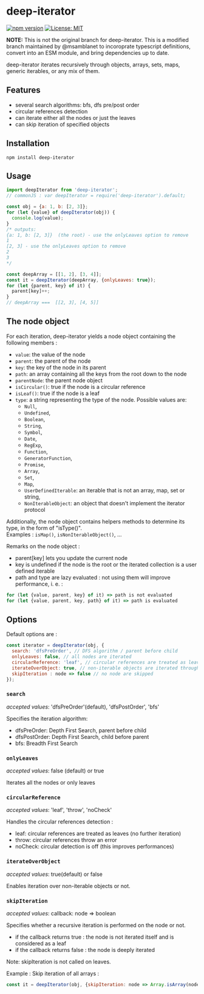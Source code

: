 # deep-iterator
[![npm version](https://badge.fury.io/js/@msamblanet%2Fdeep-iterator.svg)](https://badge.fury.io/js/@msamblanet%2Fdeep-iterator)
[![License: MIT](https://img.shields.io/badge/License-MIT-blue.svg)](https://opensource.org/licenses/MIT)

**NOTE:** This is not the original branch for deep-iterator.  This is a modified branch maintained by @msamblanet to incoroprate typescript definitions, convert into an ESM module, and bring dependencies up to date.

deep-iterator iterates recursively through objects, arrays, sets, maps, generic iterables, or any mix of them.

## Features
- several search algorithms: bfs, dfs pre/post order
- circular references detection
- can iterate either all the nodes or just the leaves
- can skip iteration of specified objects

## Installation

```
npm install deep-iterator
```

## Usage

```js
import deepIterator from 'deep-iterator';
// commonJS : var deepIterator = require('deep-iterator').default;

const obj = {a: 1, b: [2, 3]};
for (let {value} of deepIterator(obj)) {
  console.log(value);
}
/* outputs:
{a: 1, b: [2, 3]}  (the root) - use the onlyLeaves option to remove
1
[2, 3] - use the onlyLeaves option to remove
2
3
*/

const deepArray = [[1, 2], [3, 4]];
const it = deepIterator(deepArray, {onlyLeaves: true});
for (let {parent, key} of it) {
  parent[key]++;
}
// deepArray ===  [[2, 3], [4, 5]]
```

## The node object

For each iteration, deep-iterator yields a node object containing the following members :
- `value`: the value of the node
- `parent`: the parent of the node
- `key`: the key of the node in its parent
- `path`: an array containing all the keys from the root down to the node
- `parentNode`: the parent node object
- `isCircular()`: true if the node is a circular reference
- `isLeaf()`: true if the node is a leaf
- `type`: a string representing the type of the node. Possible values are:
  - `Null`,
  - `Undefined`,
  - `Boolean`,
  - `String`,
  - `Symbol`,
  - `Date`,
  - `RegExp`,
  - `Function`,
  - `GeneratorFunction`,
  - `Promise`,
  - `Array`,
  - `Set`,
  - `Map`,
  - `UserDefinedIterable`: an iterable that is not an array, map, set or string,
  - `NonIterableObject`: an object that doesn't implement the iterator protocol

Additionally, the node object contains helpers methods to determine its type, in the form of
"isType()".  
Examples : `isMap()`, `isNonIterableObject()`, ...

Remarks on the node object :
- parent[key] lets you update the current node
- key is undefined if the node is the root or the iterated collection is a user defined iterable
- path and type are lazy evaluated : not using them will improve performance, i. e. :
```js
for (let {value, parent, key} of it) => path is not evaluated
for (let {value, parent, key, path} of it) => path is evaluated
```

## Options

Default options are :

```js
const iterator = deepIterator(obj, {
  search: 'dfsPreOrder', // DFS algorithm / parent before child
  onlyLeaves: false, // all nodes are iterated
  circularReference: 'leaf', // circular references are treated as leaves (not recursively iterated)
  iterateOverObject: true, // non-iterable objects are iterated through their properties
  skipIteration : node => false // no node are skipped
});
```

### `search`
*accepted values*: 'dfsPreOrder'(default), 'dfsPostOrder', 'bfs'

Specifies the iteration algorithm:
- dfsPreOrder: Depth First Search, parent before child
- dfsPostOrder: Depth First Search, child before parent
- bfs: Breadth First Search

### `onlyLeaves`
*accepted values*: false (default) or true

Iterates  all the nodes or only leaves

### `circularReference`
*accepted values*: 'leaf', 'throw', 'noCheck'

Handles the circular references detection :
- leaf: circular references are treated as leaves (no further iteration)
- throw: circular references throw an error
- noCheck: circular detection is off (this improves performances)

### `iterateOverObject`
*accepted values*: true(default) or false

Enables iteration over non-iterable objects or not.

### `skipIteration`
*accepted values*: callback: node => boolean

Specifies whether a recursive iteration is performed on the node or not.
- if the callback returns true : the node is not iterated itself and is considered as a leaf
- if the callback returns false : the node is deeply iterated

Note: skipIteration is not called on leaves.

Example : Skip iteration of all arrays :
```js
const it = deepIterator(obj, {skipIteration: node => Array.isArray(node.value)});
```
